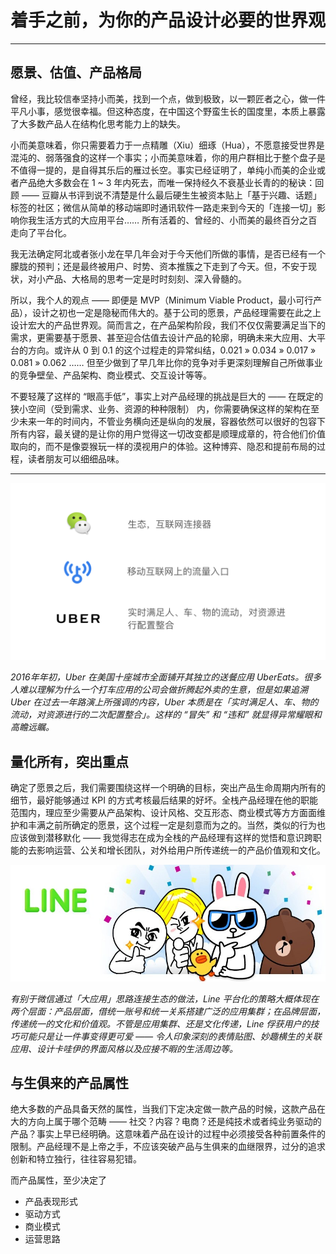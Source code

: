 # 着手之前，为你的产品设计必要的世界观

---

## 愿景、估值、产品格局

曾经，我比较信奉坚持小而美，找到一个点，做到极致，以一颗匠者之心，做一件平凡小事，感觉很幸福。但这种态度，在中国这个野蛮生长的国度里，本质上暴露了大多数产品人在结构化思考能力上的缺失。

小而美意味着，你只需要着力于一点精雕（Xiu）细琢（Hua），不愿意接受世界是混沌的、弱落强食的这样一个事实；小而美意味着，你的用户群相比于整个盘子是不值得一提的，是自得其乐后的雁过长空。事实已经证明了，单纯小而美的企业或者产品绝大多数会在 1 ~ 3 年内死去，而唯一保持经久不衰基业长青的的秘诀：回顾 —— 豆瓣从书评到说不清楚是什么最后硬生生被资本贴上「基于兴趣、话题」标签的社区；微信从简单的移动端即时通讯软件一路走来到今天的「连接一切」影响你我生活方式的大应用平台…… 所有活着的、曾经的、小而美的最终百分之百走向了平台化。

我无法确定阿北或者张小龙在早几年会对于今天他们所做的事情，是否已经有一个朦胧的预判；还是最终被用户、时势、资本推簇之下走到了今天。但，不安于现状，对小产品、大格局的思考一定是时时刻刻、深入骨髓的。

所以，我个人的观点 —— 即便是 MVP（Minimum Viable Product，最小可行产品），设计之初也一定是隐秘而伟大的。基于公司的愿景，产品经理需要在此之上设计宏大的产品世界观。简而言之，在产品架构阶段，我们不仅仅需要满足当下的需求，更需要基于愿景、甚至迎合估值去设计产品的轮廓，明确未来大应用、大平台的方向。或许从 0 到 0.1 的这个过程走的异常纠结，0.021 » 0.034 » 0.017 » 0.081 » 0.062 …… 但至少做到了早几年比你的竞争对手更深刻理解自己所做事业的竞争壁垒、产品架构、商业模式、交互设计等等。

不要轻蔑了这样的 “眼高手低”，事实上对产品经理的挑战是巨大的 —— 在既定的狭小空间（受到需求、业务、资源的种种限制） 内，你需要确保这样的架构在至少未来一年的时间内，不管业务横向还是纵向的发展，容器依然可以很好的包容下所有内容，最关键的是让你的用户觉得这一切改变都是顺理成章的，符合他们价值取向的，而不是像耍猴玩一样的漠视用户的体验。这种博弈、隐忍和提前布局的过程，读者朋友可以细细品味。


---

![](images/charter1/uber.png)

*2016年年初，Uber 在美国十座城市全面铺开其独立的送餐应用 UberEats。很多人难以理解为什么一个打车应用的公司会做折腾起外卖的生意，但是如果追溯 Uber 在过去一年路演上所强调的内容，Uber 本质是在「实时满足人、车、物的流动，对资源进行的二次配置整合」。这样的 “冒失” 和 “违和” 就显得异常耀眼和高瞻远瞩。*



## 量化所有，突出重点

确定了愿景之后，我们需要围绕这样一个明确的目标，突出产品生命周期内所有的细节，最好能够通过 KPI 的方式考核最后结果的好坏。全栈产品经理在他的职能范围内，理应至少需要从产品架构、设计风格、交互形态、商业模式等方方面面维护和丰满之前所确定的愿景，这个过程一定是刻意而为之的。当然，类似的行为也应该做到潜移默化 —— 我觉得志在成为全栈的产品经理有这样的觉悟和意识跨职能的去影响运营、公关和增长团队，对外给用户所传递统一的产品价值观和文化。

![](images/charter1/line.png)

*有别于微信通过「大应用」思路连接生态的做法，Line 平台化的策略大概体现在两个层面：产品层面，借统一账号和统一关系搭建广泛的应用集群；在品牌层面，传递统一的文化和价值观。不管是应用集群、还是文化传递，Line 俘获用户的技巧可能只是让一件事变得更可爱 —— 令人印象深刻的表情贴图、妙趣横生的关联应用、设计卡哇伊的界面风格以及应接不暇的生活周边等。*




## 与生俱来的产品属性

绝大多数的产品具备天然的属性，当我们下定决定做一款产品的时候，这款产品在大的方向上属于哪个范畴 —— 社交？内容？电商？还是纯技术或者纯业务驱动的产品？事实上早已经明确。这意味着产品在设计的过程中必须接受各种前置条件的限制。产品经理不是上帝之手，不应该突破产品与生俱来的血继限界，过分的追求创新和特立独行，往往容易犯错。

而产品属性，至少决定了

- 产品表现形式
- 驱动方式
- 商业模式
- 运营思路
